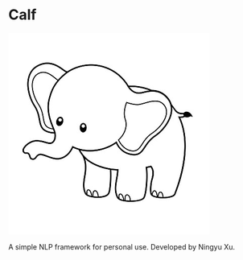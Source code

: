 # Calf
![alt text](docs/calf_logo.jpg)
 
A simple NLP framework for personal use. Developed by Ningyu Xu.